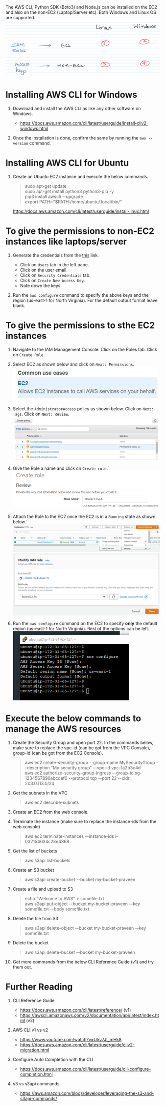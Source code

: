 The AWS CLI, Python SDK (Boto3) and Node.js can be installed on the EC2 and also on the non-EC2 (Laptop/Server etc). Both Windows and Linux OS are supported.\
![](../images/2020-11-07-06-51-24.png)

# Installing AWS CLI for Windows

1. Download and install the AWS CLI as like any other software on Windows.
    - https://docs.aws.amazon.com/cli/latest/userguide/install-cliv2-windows.html

1. Once the installation is done, confirm the same by running the `aws --version` command.

# Installing AWS CLI for Ubuntu

1. Create an Ubuntu EC2 instance and execute the below commands.
    >sudo apt-get update\
    >sudo apt-get install python3 python3-pip -y\
    >pip3 install awscli --upgrade\
    >export PATH="$PATH:/home/ubuntu/.local/bin/"

    https://docs.aws.amazon.com/cli/latest/userguide/install-linux.html

# To give the permissions to **non-EC2** instances like laptops/server

1. Generate the credentials from the [this](https://console.aws.amazon.com/iam/home?region=us-east-1#/home) link.
    - Click on `Users` tab in the left pane.
    - Click on the user email.
    - Click on `Security Credentials` tab.
    - Click on `Create New Access Key`.
    - Note down the keys.

1. Run the `aws configure` command to specify the above keys and the region (us-east-1 for North Virginia). For the default output format leave blank.

# To give the permissions to sthe **EC2** instances

1. Navigate to the IAM Management Console. Click on the Roles tab. Click on `Create Role`.

1. Select EC2 as shown below and click on `Next: Permissions`.\
![](../images/2020-11-06-20-25-40.png)

1. Select the `AdministratorAccess` policy as shown below. Click on `Next: Tags`. Click on `Next: Review`.\
![](../images/2020-11-06-20-26-56.png)

1. Give the Role a name and click on `Create role`.`
![](../images/2020-11-06-20-29-54.png)

1. Attach the Role to the EC2 once the EC2 is in a `Running` state as shown below.`\
![](../images/2020-11-06-20-35-06.png)
![](../images/2020-11-06-20-36-37.png)

1. Run the `aws configure` command on the EC2 to specify **only** the default region (us-east-1 for North Virginia). Rest of the options can be left.\
![](images/aws-configure-command.png)

# Execute the below commands to manage the AWS resources

1. Create the Security Group and open port 22. In the commands below, make sure to replace the vpc-id (can be got from the VPC Console), group-id (can be got from the EC2 Console).
    >aws ec2 create-security-group --group-name MySecurityGroup --description "My security group" --vpc-id vpc-1a2b3c4d\
    >aws ec2 authorize-security-group-ingress --group-id sg-1234567890abcdef0 --protocol tcp --port 22 --cidr 203.0.113.0/24

1. Get the subnets in the VPC
    >aws ec2 describe-subnets

1. Create an EC2 from the web console.

1. Terminate the instance (make sure to replace the instance-ids from the web console)
    >aws ec2 terminate-instances --instance-ids i-032154634c23e4868

1. Get the list of buckets
    >aws s3api list-buckets

1. Create an S3 bucket
    >aws s3api create-bucket --bucket my-bucket-praveen

1. Create a file and upload to S3
    >echo "Welcome to AWS" > somefile.txt\
    >aws s3api put-object --bucket my-bucket-praveen --key somefile.txt --body somefile.txt

1. Delete the file from S3
    >aws s3api delete-object --bucket my-bucket-praveen --key somefile.txt

1. Delete the bucket
    >aws s3api delete-bucket --bucket my-bucket-praveen

1. Get more commands from the below CLI Reference Guide (v1) and try them out.

# Further Reading

1. CLI Reference Guide
    - https://docs.aws.amazon.com/cli/latest/reference/ (v1)
    - https://awscli.amazonaws.com/v2/documentation/api/latest/index.html (v2)

1. AWS CLI v1 vs v2
    - https://www.youtube.com/watch?v=U5y7JI_mHk8
    - https://docs.aws.amazon.com/cli/latest/userguide/cliv2-migration.html

1. Configure Auto Completion with the CLI
    - https://docs.aws.amazon.com/cli/latest/userguide/cli-configure-completion.html

1. s3 vs s3api commands
    - https://aws.amazon.com/blogs/developer/leveraging-the-s3-and-s3api-commands/